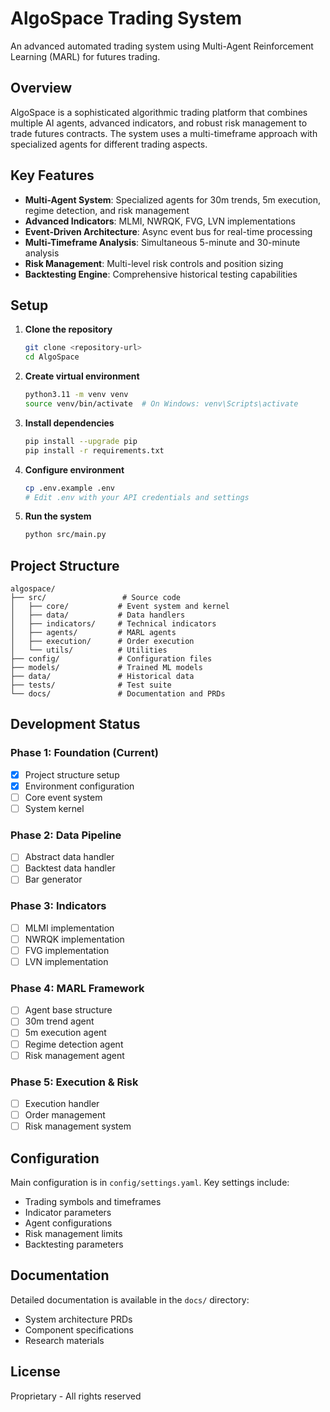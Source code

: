 # AlgoSpace Trading System

An advanced automated trading system using Multi-Agent Reinforcement Learning (MARL) for futures trading.

## Overview

AlgoSpace is a sophisticated algorithmic trading platform that combines multiple AI agents, advanced indicators, and robust risk management to trade futures contracts. The system uses a multi-timeframe approach with specialized agents for different trading aspects.

## Key Features

- **Multi-Agent System**: Specialized agents for 30m trends, 5m execution, regime detection, and risk management
- **Advanced Indicators**: MLMI, NWRQK, FVG, LVN implementations
- **Event-Driven Architecture**: Async event bus for real-time processing
- **Multi-Timeframe Analysis**: Simultaneous 5-minute and 30-minute analysis
- **Risk Management**: Multi-level risk controls and position sizing
- **Backtesting Engine**: Comprehensive historical testing capabilities

## Setup

1. **Clone the repository**
   ```bash
   git clone <repository-url>
   cd AlgoSpace
   ```

2. **Create virtual environment**
   ```bash
   python3.11 -m venv venv
   source venv/bin/activate  # On Windows: venv\Scripts\activate
   ```

3. **Install dependencies**
   ```bash
   pip install --upgrade pip
   pip install -r requirements.txt
   ```

4. **Configure environment**
   ```bash
   cp .env.example .env
   # Edit .env with your API credentials and settings
   ```

5. **Run the system**
   ```bash
   python src/main.py
   ```

## Project Structure

```
algospace/
├── src/                 # Source code
│   ├── core/           # Event system and kernel
│   ├── data/           # Data handlers
│   ├── indicators/     # Technical indicators
│   ├── agents/         # MARL agents
│   ├── execution/      # Order execution
│   └── utils/          # Utilities
├── config/             # Configuration files
├── models/             # Trained ML models
├── data/               # Historical data
├── tests/              # Test suite
└── docs/               # Documentation and PRDs
```

## Development Status

### Phase 1: Foundation (Current)
- [x] Project structure setup
- [x] Environment configuration
- [ ] Core event system
- [ ] System kernel

### Phase 2: Data Pipeline
- [ ] Abstract data handler
- [ ] Backtest data handler
- [ ] Bar generator

### Phase 3: Indicators
- [ ] MLMI implementation
- [ ] NWRQK implementation
- [ ] FVG implementation
- [ ] LVN implementation

### Phase 4: MARL Framework
- [ ] Agent base structure
- [ ] 30m trend agent
- [ ] 5m execution agent
- [ ] Regime detection agent
- [ ] Risk management agent

### Phase 5: Execution & Risk
- [ ] Execution handler
- [ ] Order management
- [ ] Risk management system

## Configuration

Main configuration is in `config/settings.yaml`. Key settings include:
- Trading symbols and timeframes
- Indicator parameters
- Agent configurations
- Risk management limits
- Backtesting parameters

## Documentation

Detailed documentation is available in the `docs/` directory:
- System architecture PRDs
- Component specifications
- Research materials

## License

Proprietary - All rights reserved